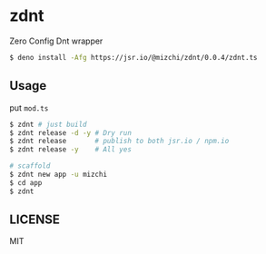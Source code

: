 # zdnt

Zero Config Dnt wrapper

```bash
$ deno install -Afg https://jsr.io/@mizchi/zdnt/0.0.4/zdnt.ts
```

## Usage

put `mod.ts`

```bash
$ zdnt # just build
$ zdnt release -d -y # Dry run
$ zdnt release       # publish to both jsr.io / npm.io
$ zdnt release -y    # All yes

# scaffold
$ zdnt new app -u mizchi
$ cd app
$ zdnt
```

## LICENSE

MIT